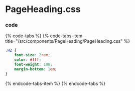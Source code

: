 # PageHeading.css

### code

{% code-tabs %}
{% code-tabs-item title="/src/components/PageHeading/PageHeading.css" %}
```css
.H2 {
    font-size: 2rem;
    color: #fff;
    font-weight: 100;
    margin-bottom: 1em;
}
```
{% endcode-tabs-item %}
{% endcode-tabs %}

